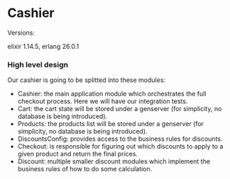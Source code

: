 # Cashier

Versions:

elixir 1.14.5, erlang 26.0.1

### High level design

Our cashier is going to be splitted into these modules:

- Cashier: the main application module which orchestrates the full checkout process. Here we will have our integration tests.
- Cart: the cart state will be stored under a genserver (for simplicity, no database is being introduced).
- Products: the products list will be stored under a genserver (for simplicity, no database is being introduced).
- DiscountsConfig: provides access to the business rules for discounts.
- Checkout: is responsible for figuring out which discounts to apply to a given product and return the final prices.
- Discount: multiple smaller discount modules which implement the business rules of how to do some calculation.